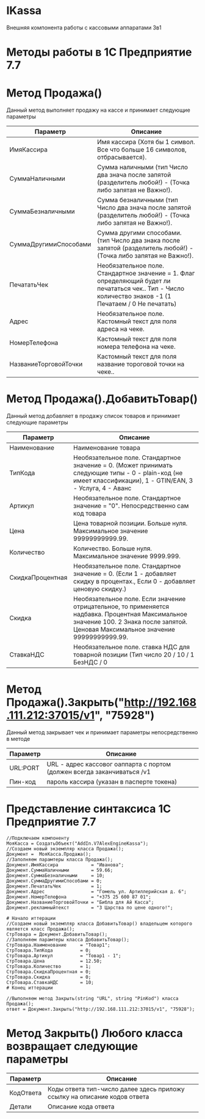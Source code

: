 # IKassa
Внешняя компонента работы с кассовыми аппаратами 3в1

# Методы работы в 1С Предприятие 7.7

# Метод  Продажа()

Данный метод выполняет продажу на кассе и принимает следующие параметры

Параметр | Описание
---|---
ИмяКассира | Имя кассира (Хотя бы 1 символ. Все что больше 16 символов, отбрасывается).
СуммаНаличными | Сумма наличными (тип Число два знача после запятой (разделитель любой!) - (Точка либо запятая не Важно!).
СуммаБезналичными | Сумма безналичными (тип Число два знача после запятой (разделитель любой!) - (Точка либо запятая не Важно!).
СуммаДругимиСпособами | Сумма другими способами. (тип Число два знака после запятой (разделитель любой!) - (Точка либо запятая не Важно!).
ПечататьЧек | Необязательное поле. Стандартное значение = 1. Флаг определяющий будет ли печататься чек.. Тип - Число количество знаков -1 (1 Печатаем / 0 Не печатать)
Адрес | Необязательное поле. Кастомный текст для поля адреса на чеке.
НомерТелефона | Кастомный текст для поля номера телефона на чеке.
НазваниеТорговойТочки | Кастомный текст для поля название тороговой точки на чеке..


# Метод  Продажа().ДобавитьТовар()

Данный метод добавляет в продажу список товаров и принимает следующие параметры

Параметр | Описание
---|---
Наименование | Наименование товара 
ТипКода |  Необязательное поле. Стандартное значение = 0. (Может принимать следующие типы - 0 - plain-код (не имеет классификации), 1 - GTIN/EAN, 3 - Услуга, 4 - Аванс 
Артикул |  Необязательное поле. Стандартное значение = "0". Непосредственно сам код товара
Цена |  Цена товарной позиции. Больше нуля. Максимальное значение 99999999999.99.
Количество |  Количество. Больше нуля. Максимальное значение 9999.999.
СкидкаПроцентная |  Необязательное поле. Стандартное значение = 0. (Если 1 - добавляет скидку в процентах., Если 0 - добавляет ценовую скидку.)
Скидка |  Необязательное поле. Если значение отрицательное, то применяется надбавка. Процентная Максимальное значение 100. 2 Знака после запятой. Ценовая Максимальное значение 99999999999.99.
СтавкаНДС |  Необязательное поле. ставка НДС для товарной позиции (Тип число 20 / 10 / 1 БезНДС / 0

# Метод  Продажа().Закрыть("http://192.168.111.212:37015/v1", "75928")
Данный метод закрывает чек и принимает параметры непосредственно в методе 

Параметр | Описание
---|---
URL:PORT | URL - адрес кассовог оаппарта с портом (должен всегда заканчиваться /v1 
Пин-код |  пароль кассира (указан в пасперте токена)

# Представление синтаксиса 1С Предприятие 7.7

```1C
//Подключаем компоненту
МояКасса = СоздатьОбъект("AddIn.V7AlexEngineKassa");
//Создаем новый экземпляр класса Продажа();	
Документ =  МояКасса.Продажа();
//Заполняем парамтеры класса Продажа();
Документ.ИмяКассира            = "Иванова";
Документ.СуммаНаличными        = 59.66;
Документ.СуммаБезналичными     = 10;
Документ.СуммаДругимиСпособами = 0;
Документ.ПечататьЧек           = 1;
Документ.Адрес                 = "Гомель ул. Артиллерийская д. 6";
Документ.НомерТелефона         = "+375 25 600 87 01";
Документ.НазваниеТорговойТочки = "Библа для Ай Касса";
Документ.рекламныйтекст        = "3 Царства по цене одного!";

# Начало иттерации
//Создаем новый экземпляр класса ДобавитьТовар() владельцем которого является класс Продажа();
СтрТовара = Документ.ДобавитьТовар();
//Заполняем парамтеры класса ДобавитьТовар();
СтрТовара.Наименование     = "Товар1";
СтрТовара.ТипКода          = 0;
СтрТовара.Артикул          = "Товар1 - 1";
СтрТовара.Цена             = 12.50;
СтрТовара.Количество       = 1;
СтрТовара.СкидкаПроцентная = 0;
СтрТовара.Скидка           = 0;
СтрТовара.СтавкаНДС        = 10;
# Конец иттерации

//Выполняем метод Закрыть(string "URL", string "PinKod") класса Продажа();
ответ = Документ.Закрыть("http://192.168.111.212:37015/v1", "75928");

```

# Метод Закрыть() Любого класса возвращает следующие параметры

Параметр | Описание
---|---
КодОтвета | Коды ответа тип-число далее здесь приложу ссылку на описание кодов ответа 
Детали |  Описание кода ответа 

